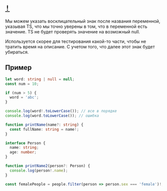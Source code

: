 # [`!`](../index.md)

Мы можем указать восклицательный знак после названия переменной, указывая TS, что мы точно уверены в том, что в переменной есть значение. TS не будет проверять значение на возможный null.

Используется скорее для тестирования какой-то части, чтобы не тратить время на описание. С учетом того, что далее этот знак будет убираться.

## Пример

```ts
let word: string | null = null;
const num = 10;

if (num > 5) {
  word = 'abc';
}

console.log(word!.toLowerCase()); // все в порядке
console.log(word.toLowerCase()); // ошибка
```

```ts
function printName(name?: string) {
  const fullName: string = name!;
}
```

```ts
interface Person {
  name: string;
  age: number;
}

function printName2(person?: Person) {
  console.log(person!.name);
}
```

```ts
const femalePeople = people.filter(person => person.sex === 'female')!;
```
